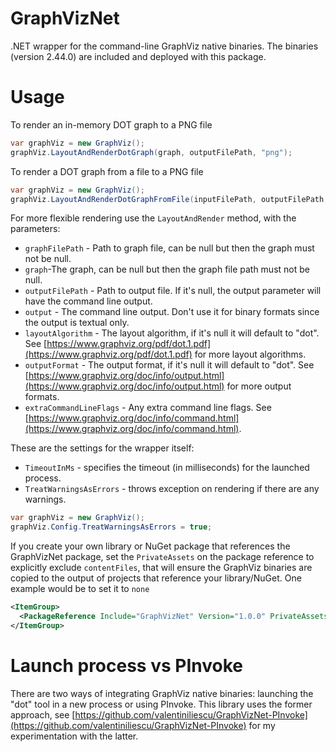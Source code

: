 # GraphVizNet

.NET wrapper for the command-line GraphViz native binaries. The binaries (version 2.44.0) are included and deployed with this package.

# Usage

To render an in-memory DOT graph to a PNG file
```csharp
var graphViz = new GraphViz();
graphViz.LayoutAndRenderDotGraph(graph, outputFilePath, "png");
```

To render a DOT graph from a file to a PNG file
```csharp
var graphViz = new GraphViz();
graphViz.LayoutAndRenderDotGraphFromFile(inputFilePath, outputFilePath, "png");
```


For more flexible rendering use the `LayoutAndRender` method, with the parameters:
* `graphFilePath` - Path to graph file, can be null but then the graph must not be null.
* `graph`-The graph, can be null but then the graph file path must not be null.
* `outputFilePath` - Path to output file. If it's null, the output parameter will have the command line output.
* `output` - The command line output. Don't use it for binary formats since the output is textual only.
* `layoutAlgorithm` - The layout algorithm, if it's null it will default to "dot". See [https://www.graphviz.org/pdf/dot.1.pdf](https://www.graphviz.org/pdf/dot.1.pdf) for more layout algorithms.
* `outputFormat` - The output format, if it's null it will default to "dot". See [https://www.graphviz.org/doc/info/output.html](https://www.graphviz.org/doc/info/output.html) for more output formats.
* `extraCommandLineFlags` - Any extra command line flags. See [https://www.graphviz.org/doc/info/command.html](https://www.graphviz.org/doc/info/command.html).


These are the settings for the wrapper itself:
* `TimeoutInMs` - specifies the timeout (in milliseconds) for the launched process.
* `TreatWarningsAsErrors` - throws exception on rendering if there are any warnings.
```csharp
var graphViz = new GraphViz();
graphViz.Config.TreatWarningsAsErrors = true;
```


If you create your own library or NuGet package that references the GraphVizNet package, set the `PrivateAssets` on the package reference to explicitly exclude `contentFiles`, that will ensure the GraphViz binaries are copied to the output of projects that reference your library/NuGet. One example would be to set it to `none`
```xml
<ItemGroup>
  <PackageReference Include="GraphVizNet" Version="1.0.0" PrivateAssets="none" />
</ItemGroup>
```


# Launch process vs PInvoke

There are two ways of integrating GraphViz native binaries: launching the "dot" tool in a new process or using PInvoke. This library uses the former approach, see [https://github.com/valentiniliescu/GraphVizNet-PInvoke](https://github.com/valentiniliescu/GraphVizNet-PInvoke) for my experimentation with the latter.
